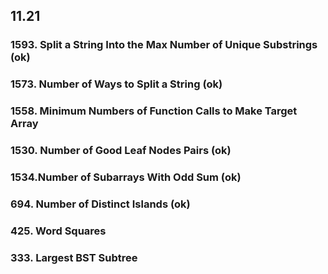 
## 11.21
### 1593. Split a String Into the Max Number of Unique Substrings (ok)

### 1573. Number of Ways to Split a String (ok)

### 1558. Minimum Numbers of Function Calls to Make Target Array

### 1530. Number of Good Leaf Nodes Pairs (ok)

### 1534.Number of Subarrays With Odd Sum (ok)

### 694. Number of Distinct Islands (ok)

### 425. Word Squares

### 333. Largest BST Subtree
